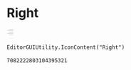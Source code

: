 # Right
![](/img/Right.png)

``` CSharp
EditorGUIUtility.IconContent("Right")
```
```
7082222803104395321
```

